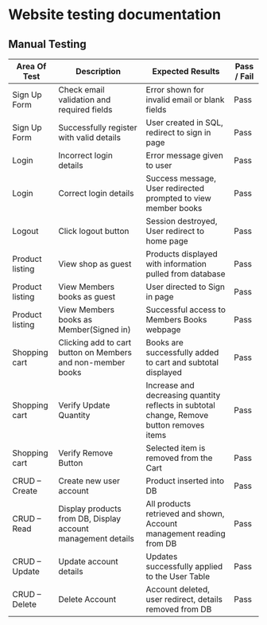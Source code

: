 # Website testing documentation

## Manual Testing

| Area Of Test		| Description                                | Expected Results                                                | Pass / Fail |
|-----------------------|--------------------------------------------|-----------------------------------------------------------------|-------------|
|Sign Up Form		| Check email validation and required fields | Error shown for invalid email or blank fields                   | Pass	     |
|Sign Up Form  		| Successfully register with valid details   | User created in SQL, redirect to sign in page                   | Pass	     |
|Login 	       		| Incorrect login details                    | Error message given to user 	          		       | Pass	     |
|Login         		| Correct login details			     | Success message, User redirected prompted to view member books  | Pass	     |
|Logout        		| Click logout button    		     | Session destroyed, User redirect to home page                   | Pass	     |
|Product listing        | View shop as guest    		     | Products displayed with information pulled from database        | Pass	     |
|Product listing        | View Members books as guest    	     | User directed to Sign in page     			       | Pass	     |
|Product listing        | View Members books as Member(Signed in)    | Successful access to Members Books webpage 		       | Pass	     |
|Shopping cart          | Clicking add to cart button on Members and non-member books   | Books are successfully added to cart and subtotal displayed	       | Pass	     |
|Shopping cart      | Verify Update Quantity   | Increase and decreasing quantity reflects in subtotal change, Remove button removes items		       | Pass	     |
|Shopping cart      | Verify Remove Button   | Selected item is removed from the Cart		       | Pass	     |
| CRUD – Create     | Create new user account                               | Product inserted into DB                          	| Pass      |
| CRUD – Read       | Display products from DB, Display account management details                               | All products retrieved and shown, Account management reading from DB                 	| Pass      |          
| CRUD – Update     | Update account details                                   | Updates successfully applied to the User Table                              	| Pass      |          
| CRUD – Delete     | Delete Account                                        | Account deleted, user redirect, details removed from DB                           	| Pass      |        